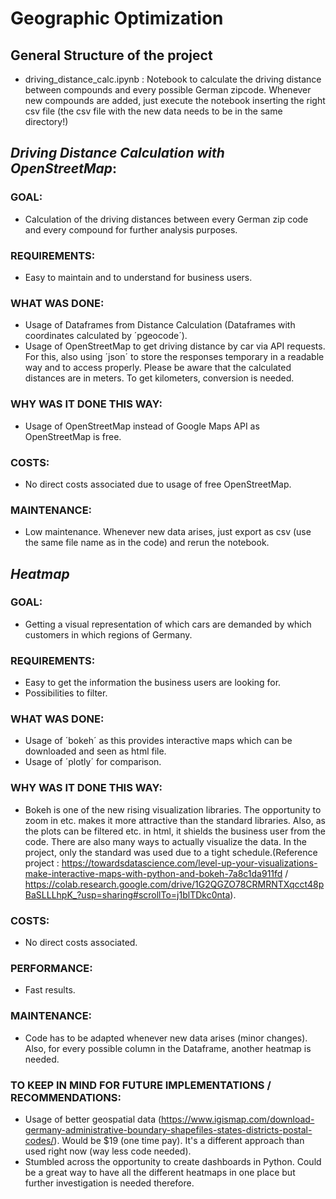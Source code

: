 # Geographic Optimization

## General Structure of the project
- driving_distance_calc.ipynb : Notebook to calculate the driving distance between compounds and every possible German zipcode.
  Whenever new compounds are added, just execute the notebook inserting the right csv file 
  (the csv file with the new data needs to be in the same directory!)
  
## *Driving Distance Calculation with OpenStreetMap*:

### GOAL:
- Calculation of the driving distances between every German zip code and every compound for further analysis purposes.

### REQUIREMENTS:
- Easy to maintain and to understand for business users.

### WHAT WAS DONE:
- Usage of Dataframes from Distance Calculation (Dataframes with coordinates calculated by ´pgeocode´).
- Usage of OpenStreetMap to get driving distance by car via API requests. For this, also using ´json´ to store the responses temporary in a readable way and to access properly. Please be aware that the calculated distances are in meters. To get kilometers, conversion is needed.

### WHY WAS IT DONE THIS WAY:
- Usage of OpenStreetMap instead of Google Maps API as OpenStreetMap is free.

### COSTS:
- No direct costs associated due to usage of free OpenStreetMap.

### MAINTENANCE:
- Low maintenance. Whenever new data arises, just export as csv (use the same file name as in the code) and rerun the notebook.



## *Heatmap*

### GOAL:
- Getting a visual representation of which cars are demanded by which customers in which regions of Germany.

### REQUIREMENTS:
- Easy to get the information the business users are looking for.
- Possibilities to filter.

### WHAT WAS DONE:
- Usage of ´bokeh´ as this provides interactive maps which can be downloaded and seen as html file.
- Usage of ´plotly´ for comparison.

### WHY WAS IT DONE THIS WAY:
- Bokeh is one of the new rising visualization libraries. The opportunity to zoom in etc. makes it more attractive than the standard libraries. 
Also, as the plots can be filtered etc. in html, it shields the business user from the code. There are also many ways to actually visualize the data. In the project, only the standard was used due to a tight schedule.(Reference project : https://towardsdatascience.com/level-up-your-visualizations-make-interactive-maps-with-python-and-bokeh-7a8c1da911fd / https://colab.research.google.com/drive/1G2QGZO78CRMRNTXqcct48pBaSLLLhpK_?usp=sharing#scrollTo=j1blTDkc0nta).

### COSTS:
- No direct costs associated.

### PERFORMANCE:
- Fast results. 

### MAINTENANCE:
- Code has to be adapted whenever new data arises (minor changes). Also, for every possible column in the Dataframe, another heatmap is needed. 

### TO KEEP IN MIND FOR FUTURE IMPLEMENTATIONS / RECOMMENDATIONS:
- Usage of better geospatial data (https://www.igismap.com/download-germany-administrative-boundary-shapefiles-states-districts-postal-codes/). Would be $19 (one time pay). It's a different approach than used right now (way less code needed). 
- Stumbled across the opportunity to create dashboards in Python. Could be a great way to have all the different heatmaps in one place but further investigation is needed therefore. 



